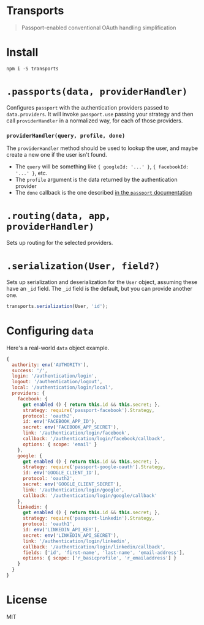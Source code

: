 # Transports

> Passport-enabled conventional OAuth handling simplification

# Install

```shell
npm i -S transports
```

# `.passports(data, providerHandler)`

Configures `passport` with the authentication providers passed to `data.providers`. It will invoke `passport.use` passing your strategy and then call `providerHandler` in a normalized way, for each of those providers.

### `providerHandler(query, profile, done)`

The `providerHandler` method should be used to lookup the user, and maybe create a new one if the user isn't found.

- The `query` will be something like `{ googleId: '...' }`, `{ facebookId: '...' }`, etc.
- The `profile` argument is the data returned by the authentication provider
- The `done` callback is the one described [in the `passport` documentation][1]

# `.routing(data, app, providerHandler)`

Sets up routing for the selected providers.

# `.serialization(User, field?)`

Sets up serialization and deserialization for the `User` object, assuming these have an `_id` field. The `_id` field is the default, but you can provide another one.

```js
transports.serialization(User, 'id');
```

# Configuring `data`

Here's a real-world `data` object example.

```js
{
  authority: env('AUTHORITY'),
  success: '/',
  login: '/authentication/login',
  logout: '/authentication/logout',
  local: '/authentication/login/local',
  providers: {
    facebook: {
      get enabled () { return this.id && this.secret; },
      strategy: require('passport-facebook').Strategy,
      protocol: 'oauth2',
      id: env('FACEBOOK_APP_ID'),
      secret: env('FACEBOOK_APP_SECRET'),
      link: '/authentication/login/facebook',
      callback: '/authentication/login/facebook/callback',
      options: { scope: 'email' }
    },
    google: {
      get enabled () { return this.id && this.secret; },
      strategy: require('passport-google-oauth').Strategy,
      id: env('GOOGLE_CLIENT_ID'),
      protocol: 'oauth2',
      secret: env('GOOGLE_CLIENT_SECRET'),
      link: '/authentication/login/google',
      callback: '/authentication/login/google/callback'
    },
    linkedin: {
      get enabled () { return this.id && this.secret; },
      strategy: require('passport-linkedin').Strategy,
      protocol: 'oauth1',
      id: env('LINKEDIN_API_KEY'),
      secret: env('LINKEDIN_API_SECRET'),
      link: '/authentication/login/linkedin',
      callback: '/authentication/login/linkedin/callback',
      fields: ['id', 'first-name', 'last-name', 'email-address'],
      options: { scope: ['r_basicprofile', 'r_emailaddress'] }
    }
  }
}
```

# License

MIT

[1]: http://passportjs.org/guide/configure/
